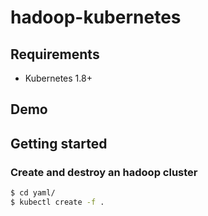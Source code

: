 # hadoop-kubernetes
## Requirements

- Kubernetes 1.8+
## Demo

## Getting started
### Create and destroy an hadoop cluster
```bash
$ cd yaml/
$ kubectl create -f .
```
